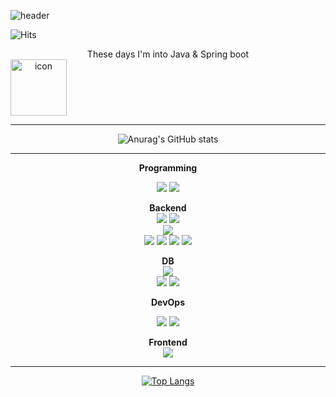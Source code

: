 ![header](https://capsule-render.vercel.app/api?type=waving&color=FF1493&height=300&section=header&text=Hello,%20I'm%20Gilyeon🖤&fontSize=60&animation=fadeIn&fontAlignY=38)

![Hits](https://hits.seeyoufarm.com/api/count/incr/badge.svg?url=https%3A%2F%2Fgithub.com%2Fgilyeon00&count_bg=%23FF42A1&title_bg=%23000000&icon=&icon_color=%23FFB7F0&title=hits&edge_flat=false)


<div align="center">
  These days I'm into Java & Spring boot
<div style="display: flex; align-items: flex-start;">
  <img src="https://techstack-generator.vercel.app/java-icon.svg" alt="icon" width="90" height="90" />
</div>
  
  <hr/>
  
![Anurag's GitHub stats](https://github-readme-stats.vercel.app/api?username=gilyeon00&show_icons=true&theme=radical)

<hr/>


**Programming**  

<img src="https://img.shields.io/badge/Java-007396?style=for-the-badge&logo=Java&logoColor=white"/> 
<img src="https://img.shields.io/badge/Python-3776AB?style=for-the-badge&logo=Python&logoColor=white"/> 

  
  

**Backend**  
<img src="https://img.shields.io/badge/Spring Boot-6DB33F?style=for-the-badge&logo=SpringBoot&logoColor=white"/> <img src="https://img.shields.io/badge/Spring Security-6DB33F?style=for-the-badge&logo=springsecurity&logoColor=white"/>  
<img src="https://img.shields.io/badge/Flask-000000?style=for-the-badge&logo=Flask&logoColor=white"/>  
<img src="https://img.shields.io/badge/FastAPI-009688?style=for-the-badge&logo=FastAPI&logoColor=white"/> 
<img src="https://img.shields.io/badge/Django-092E20?style=for-the-badge&logo=Django&logoColor=white"/> 
<img src="https://img.shields.io/badge/Celery-37814A?style=for-the-badge&logo=Celery&logoColor=white"/> 
<img src="https://img.shields.io/badge/RabbitMQ-FF6600?style=for-the-badge&logo=RabbitMQ&logoColor=white"/> 



**DB**   
  <img src="https://img.shields.io/badge/MySQL-4479A1?style=for-the-badge&logo=MySQL&logoColor=white"/>  
  <img src="https://img.shields.io/badge/PostgreSQL-4169E1?style=for-the-badge&logo=PostgreSQL&logoColor=white"/> 
  <img src="https://img.shields.io/badge/Amazon S3-569A31?style=for-the-badge&logo=Amazon S3&logoColor=white"/>

  
  
**DevOps** 

<img src="https://img.shields.io/badge/Docker-2496ED?style=for-the-badge&logo=Docker&logoColor=white"/> 
<img src="https://img.shields.io/badge/Amazon EC2-FF9900?style=for-the-badge&logo=Amazon EC2&logoColor=white"/> 
  

**Frontend**  
<img src="https://img.shields.io/badge/React-61DAFB?style=for-the-badge&logo=React&logoColor=white">

<hr/>
  


[![Top Langs](https://github-readme-stats.vercel.app/api/top-langs/?username=gilyeon00&layout=compact)](https://github.com/gilyeon00/github-readme-stats)
</div>
